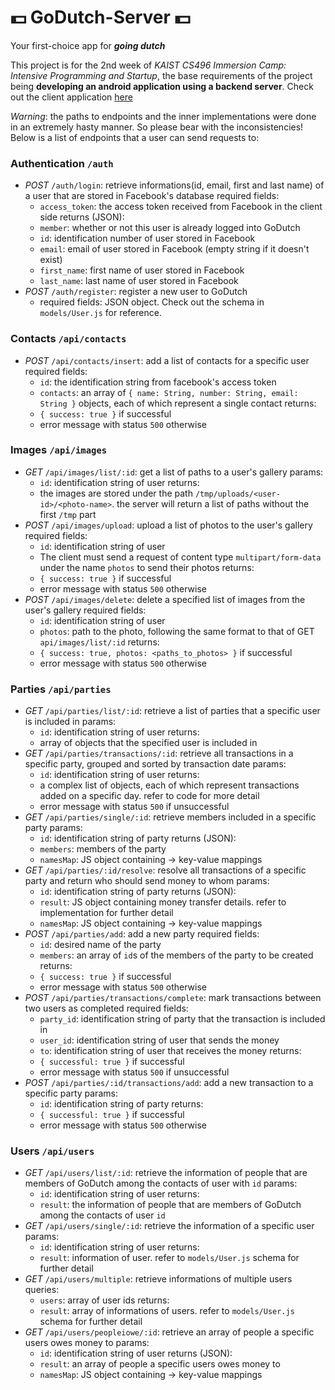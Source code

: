 # 💵 GoDutch-Server 💵
Your first-choice app for ***going dutch***

This project is for the 2nd week of *KAIST CS496 Immersion Camp: Intensive Programming and Startup*, the base requirements of the project being **developing an android application using a backend server**. Check out the client application [here](https://github.com/GoDutchCS496/GoDutch)

*Warning*: the paths to endpoints and the inner implementations were done in an extremely hasty manner. So please bear with the inconsistencies!
Below is a list of endpoints that a user can send requests to:

### Authentication `/auth`
* *POST* `/auth/login`: retrieve informations(id, email, first and last name) of a user that are stored in Facebook's database
    required fields:
    * `access_token`: the access token received from Facebook in the client side
    returns (JSON):
    * `member`: whether or not this user is already logged into GoDutch
    * `id`: identification number of user stored in Facebook
    * `email`: email of user stored in Facebook (empty string if it doesn't exist)
    * `first_name`: first name of user stored in Facebook
    * `last_name`: last name of user stored in Facebook
* *POST* `/auth/register`: register a new user to GoDutch
    * required fields: JSON object. Check out the schema in `models/User.js` for reference.

### Contacts `/api/contacts`
* *POST* `/api/contacts/insert`: add a list of contacts for a specific user
    required fields:
    * `id`: the identification string from facebook's access token
    * `contacts`: an array of `{ name: String, number: String, email: String }` objects, each of which represent a single contact
    returns:
    * `{ success: true }` if successful
    * error message with status `500` otherwise

### Images `/api/images`
* *GET* `/api/images/list/:id`: get a list of paths to a user's gallery
    params:
    * `id`: identification string of user
    returns:
    * the images are stored under the path `/tmp/uploads/<user-id>/<photo-name>`. the server will return a list of paths without the first `/tmp` part
* *POST* `/api/images/upload`: upload a list of photos to the user's gallery
    required fields:
    * `id`: identification string of user
    * The client must send a request of content type `multipart/form-data` under the name `photos` to send their photos
    returns:
    * `{ success: true }` if successful
    * error message with status `500` otherwise
* *POST* `/api/images/delete`: delete a specified list of images from the user's gallery
    required fields:
    * `id`: identification string of user
    * `photos`: path to the photo, following the same format to that of GET `api/images/list/:id`
    returns:
    * `{ success: true, photos: <paths_to_photos> }` if successful
    * error message with status `500` otherwise

### Parties `/api/parties`
* *GET* `/api/parties/list/:id`: retrieve a list of parties that a specific user is included in
    params:
    * `id`: identification string of user
    returns:
    * array of objects that the specified user is included in
* *GET* `/api/parties/transactions/:id`: retrieve all transactions in a specific party, grouped and sorted by transaction date
    params:
    * `id`: identification string of user
    returns:
    * a complex list of objects, each of which represent transactions added on a specific day. refer to code for more detail
    * error message with status `500` if unsuccessful
* *GET* `/api/parties/single/:id`: retrieve members included in a specific party
    params:
    * `id`: identification string of party
    returns (JSON):
    * `members`: members of the party
    * `namesMap`: JS object containing <user-id> -> <user-name> key-value mappings
* *GET* `/api/parties/:id/resolve`: resolve all transactions of a specific party and return who should send money to whom
    params:
    * `id`: identification string of party
    returns (JSON):
    * `result`: JS object containing money transfer details. refer to implementation for further detail
    * `namesMap`: JS object containing <user-id> -> <user-name> key-value mappings
* *POST* `/api/parties/add`: add a new party
    required fields:
    * `id`: desired name of the party
    * `members`: an array of `id`s of the members of the party to be created
    returns:
    * `{ success: true }` if successful
    * error message with status `500` otherwise
* *POST* `/api/parties/transactions/complete`: mark transactions between two users as completed
    required fields:
    * `party_id`: identification string of party that the transaction is included in
    * `user_id`: identification string of user that sends the money
    * `to`: identification string of user that receives the money
    returns:
    * `{ successful: true }` if successful
    * error message with status `500` if unsuccessful
* *POST* `/api/parties/:id/transactions/add`: add a new transaction to a specific party
    params:
    * `id`: identification string of party
    returns:
    * `{ successful: true }` if successful
    * error message with status `500` otherwise

### Users `/api/users`
* *GET* `/api/users/list/:id`: retrieve the information of people that are members of GoDutch among the contacts of user with `id`
    params:
    * `id`: identification string of user
    returns:
    * `result`: the information of people that are members of GoDutch among the contacts of user `id`
* *GET* `/api/users/single/:id`: retrieve the information of a specific user
    params:
    * `id`: identification string of user
    returns:
    * `result`: information of user. refer to `models/User.js` schema for further detail
* *GET* `/api/users/multiple`: retrieve informations of multiple users
    queries:
    * `users`: array of user ids
    returns:
    * `result`: array of informations of users. refer to `models/User.js` schema for further detail
* *GET* `/api/users/peopleiowe/:id`: retrieve an array of people a specific users owes money to
    params:
    * `id`: identification string of user
    returns (JSON):
    * `result`: an array of people a specific users owes money to
    * `namesMap`: JS object containing <user-id> -> <user-name> key-value mappings
